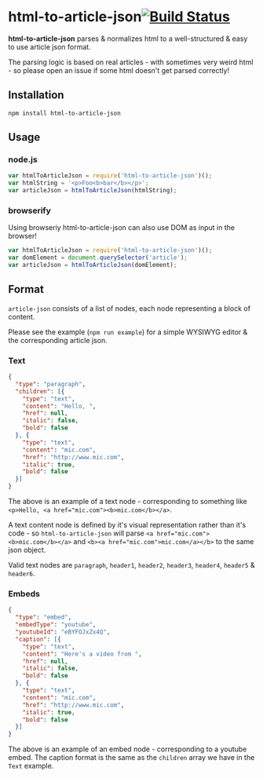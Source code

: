 # html-to-article-json[![Build Status](https://travis-ci.org/micnews/html-to-article-json.svg?branch=master)](https://travis-ci.org/micnews/html-to-article-json)

**html-to-article-json** parses & normalizes html to a well-structured & easy to use article json format.

The parsing logic is based on real articles - with sometimes very weird html - so please open an issue if some html doesn't get parsed correctly!

## Installation

```shell
npm install html-to-article-json
```

## Usage

### node.js

```js
var htmlToArticleJson = require('html-to-article-json')();
var htmlString = '<p>Foo<b>bar</b></p>';
var articleJson = htmlToArticleJson(htmlString);
```

### browserify

Using browseriy html-to-article-json can also use DOM as input in the browser!

```js
var htmlToArticleJson = require('html-to-article-json')();
var domElement = document.querySelector('article');
var articleJson = htmlToArticleJson(domElement);
```

## Format

`article-json` consists of a list of nodes, each node representing a block of content.

Please see the example (`npm run example`) for a simple WYSIWYG editor & the corresponding article json.

### Text

```json
{
  "type": "paragraph",
  "children": [{
    "type": "text",
    "content": "Hello, ",
    "href": null,
    "italic": false,
    "bold": false
  }, {
    "type": "text",
    "content": "mic.com",
    "href": "http://www.mic.com",
    "italic": true,
    "bold": false
  }]
}
```

The above is an example of a text node - corresponding to something like `<p>Hello, <a href="mic.com"><b>mic.com</b></a>`.

A text content node is defined by it's visual representation rather than it's code - so `html-to-article-json` will parse `<a href="mic.com"><b>mic.com</b></a>` and `<b><a href="mic.com">mic.com</a></b>` to the same json object.

Valid text nodes are `paragraph`, `header1`, `header2`, `header3`, `header4`, `header5` & `header6`.

### Embeds

```json
{
  "type": "embed",
  "embedType": "youtube",
  "youtubeId": "eBYFOJxZx4Q",
  "caption": [{
    "type": "text",
    "content": "Here's a video from ",
    "href": null,
    "italic": false,
    "bold": false
  }, {
    "type": "text",
    "content": "mic.com",
    "href": "http://www.mic.com",
    "italic": true,
    "bold": false
  }]
}
```

The above is an example of an embed node - corresponding to a youtube embed. The caption format is the same as the `children` array we have in the `Text` example.
